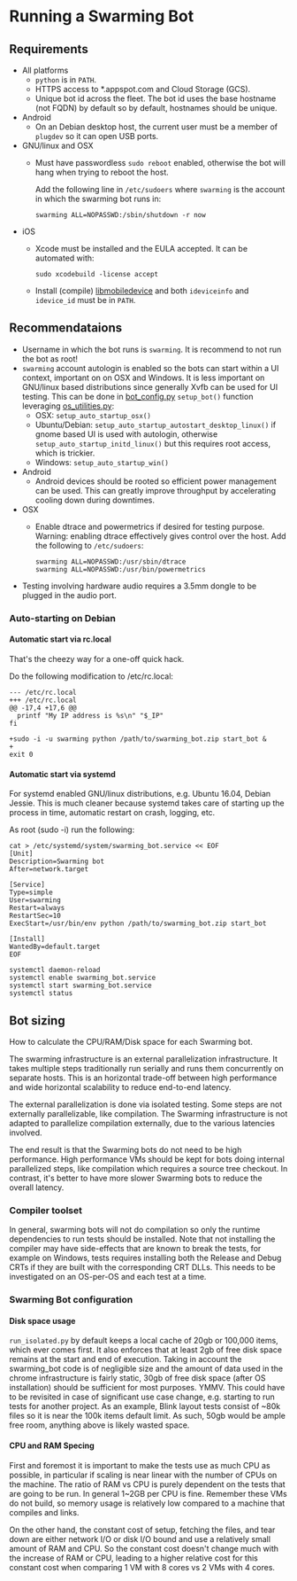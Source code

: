 # Running a Swarming Bot

## Requirements

*   All platforms
    *   `python` is in `PATH`.
    *   HTTPS access to *.appspot.com and Cloud Storage (GCS).
    *   Unique bot id across the fleet. The bot id uses the base hostname (not
        FQDN) by default so by default, hostnames should be unique.
*   Android
    *   On an Debian desktop host, the current user must be a member
        of `plugdev` so it can open USB ports.
*   GNU/linux and OSX
    *   Must have passwordless `sudo reboot` enabled, otherwise the bot will
        hang when trying to reboot the host.

        Add the following line in `/etc/sudoers`
        where `swarming` is the account in which the swarming bot runs in:

            swarming ALL=NOPASSWD:/sbin/shutdown -r now

*   iOS
    *   Xcode must be installed and the EULA accepted. It can be automated with:

            sudo xcodebuild -license accept

    *   Install (compile) [libmobiledevice](http://www.libimobiledevice.org/)
        and both `ideviceinfo` and `idevice_id` must be in `PATH`.


## Recommendataions

*   Username in which the bot runs is `swarming`. It is recommend to not run the
    bot as root!
*   `swarming` account autologin is enabled so the bots can start within a UI
    context, important on on OSX and Windows. It is less important on GNU/linux
    based distributions since generally Xvfb can be used for UI testing. This
    can be done in [bot_config.py](../swarming_bot/config/bot_config.py)
    `setup_bot()` function leveraging
    [os_utilities.py](../swarming_bot/api/os_utilities.py):
    *   OSX: `setup_auto_startup_osx()`
    *   Ubuntu/Debian:
        `setup_auto_startup_autostart_desktop_linux()` if gnome based UI is used
        with autologin, otherwise `setup_auto_startup_initd_linux()` but this
        requires root access, which is trickier.
    *   Windows: `setup_auto_startup_win()`
*   Android
    *   Android devices should be rooted so efficient power management can be
        used. This can greatly improve throughput by accelerating cooling down
        during downtimes.
*   OSX
    *   Enable dtrace and powermetrics if desired for testing purpose. Warning:
        enabling dtrace effectively gives control over the host. Add the
        following to `/etc/sudoers`:

            swarming ALL=NOPASSWD:/usr/sbin/dtrace
            swarming ALL=NOPASSWD:/usr/bin/powermetrics
*   Testing involving hardware audio requires a 3.5mm dongle to be plugged in
    the audio port.


### Auto-starting on Debian

#### Automatic start via rc.local

That's the cheezy way for a one-off quick hack.

Do the following modification to /etc/rc.local:

    --- /etc/rc.local
    +++ /etc/rc.local
    @@ -17,4 +17,6 @@
      printf "My IP address is %s\n" "$_IP"
    fi

    +sudo -i -u swarming python /path/to/swarming_bot.zip start_bot &
    +
    exit 0


#### Automatic start via systemd

For systemd enabled GNU/linux distributions, e.g. Ubuntu 16.04, Debian Jessie.
This is much cleaner because systemd takes care of starting up the process in
time, automatic restart on crash, logging, etc.

As root (sudo -i) run the following:

    cat > /etc/systemd/system/swarming_bot.service << EOF
    [Unit]
    Description=Swarming bot
    After=network.target

    [Service]
    Type=simple
    User=swarming
    Restart=always
    RestartSec=10
    ExecStart=/usr/bin/env python /path/to/swarming_bot.zip start_bot

    [Install]
    WantedBy=default.target
    EOF

    systemctl daemon-reload
    systemctl enable swarming_bot.service
    systemctl start swarming_bot.service
    systemctl status


## Bot sizing

How to calculate the CPU/RAM/Disk space for each Swarming bot.

The swarming infrastructure is an external parallelization infrastructure. It
takes multiple steps traditionally run serially and runs them concurrently on
separate hosts. This is an horizontal trade-off between high performance and
wide horizontal scalability to reduce end-to-end latency.

The external parallelization is done via isolated testing. Some steps are not
externally parallelizable, like compilation. The Swarming infrastructure is not
adapted to parallelize compilation externally, due to the various latencies
involved.

The end result is that the Swarming bots do not need to be high performance.
High performance VMs should be kept for bots doing internal parallelized steps,
like compilation which requires a source tree checkout. In contrast, it's better
to have more slower Swarming bots to reduce the overall latency.


### Compiler toolset

In general, swarming bots will not do compilation so only the runtime
dependencies to run tests should be installed. Note that not installing the
compiler may have side-effects that are known to break the tests, for example on
Windows, tests requires installing both the Release and Debug CRTs if they are
built with the corresponding CRT DLLs. This needs to be investigated on an
OS-per-OS and each test at a time.


### Swarming Bot configuration

#### Disk space usage

`run_isolated.py` by default keeps a local cache of 20gb or 100,000 items, which
ever comes first. It also enforces that at least 2gb of free disk space remains
at the start and end of execution. Taking in account the swarming_bot code is of
negligible size and the amount of data used in the chrome infrastructure is
fairly static, 30gb of free disk space (after OS installation) should be
sufficient for most purposes. YMMV. This could have to be revisited in case of
significant use case change, e.g. starting to run tests for another project. As
an example, Blink layout tests consist of ~80k files so it is near the 100k
items default limit. As such, 50gb would be ample free room, anything above is
likely wasted space.


#### CPU and RAM Specing

First and foremost it is important to make the tests use as much CPU as
possible, in particular if scaling is near linear with the number of CPUs on the
machine. The ratio of RAM vs CPU is purely dependent on the tests that are going
to be run. In general 1~2GB per CPU is fine. Remember these VMs do not build, so
memory usage is relatively low compared to a machine that compiles and links.

On the other hand, the constant cost of setup, fetching the files, and tear down
are either network I/O or disk I/O bound and use a relatively small amount of
RAM and CPU. So the constant cost doesn't change much with the increase of RAM
or CPU, leading to a higher relative cost for this constant cost when comparing
1 VM with 8 cores vs 2 VMs with 4 cores.
